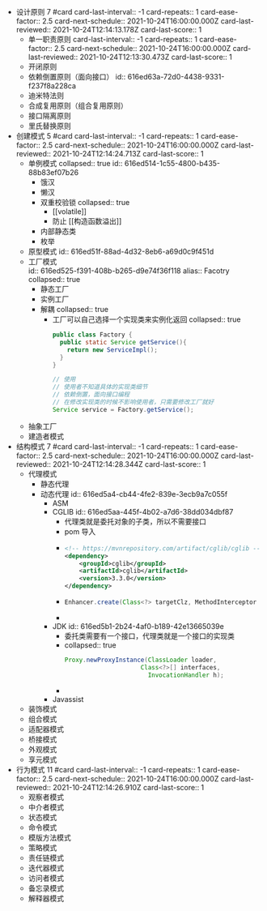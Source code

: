 - 设计原则 7 #card
  card-last-interval:: -1
  card-repeats:: 1
  card-ease-factor:: 2.5
  card-next-schedule:: 2021-10-24T16:00:00.000Z
  card-last-reviewed:: 2021-10-24T12:14:13.178Z
  card-last-score:: 1
	- 单一职责原则
	  card-last-interval:: -1
	  card-repeats:: 1
	  card-ease-factor:: 2.5
	  card-next-schedule:: 2021-10-24T16:00:00.000Z
	  card-last-reviewed:: 2021-10-24T12:13:30.473Z
	  card-last-score:: 1
	- 开闭原则
	- 依赖倒置原则（面向接口）
	  id:: 616ed63a-72d0-4438-9331-f237f8a228ca
	- 迪米特法则
	- 合成复用原则（组合复用原则）
	- 接口隔离原则
	- 里氏替换原则
- 创建模式 5 #card
  card-last-interval:: -1
  card-repeats:: 1
  card-ease-factor:: 2.5
  card-next-schedule:: 2021-10-24T16:00:00.000Z
  card-last-reviewed:: 2021-10-24T12:14:24.713Z
  card-last-score:: 1
	- 单例模式
	  collapsed:: true
	  id:: 616ed514-1c55-4800-b435-88b83ef07b26
		- 饿汉
		- 懒汉
		- 双重校验锁
		  collapsed:: true
			- [[volatile]]
			- 防止 [[构造函数溢出]]
		- 内部静态类
		- 枚举
	- 原型模式
	  id:: 616ed51f-88ad-4d32-8eb6-a69d0c9f451d
	- 工厂模式  
	  id:: 616ed525-f391-408b-b265-d9e74f36f118
	  alias:: Facotry
	  collapsed:: true
		- 静态工厂
		- 实例工厂
		- 解耦
		  collapsed:: true
			- 工厂可以自己选择一个实现类来实例化返回
			  collapsed:: true
			  ```java
			  public class Factory {
			    public static Service getService(){
			      return new ServiceImpl();
			    }
			  }
			  
			  // 使用
			  // 使用者不知道具体的实现类细节
			  // 依赖倒置，面向接口编程
			  // 在修改实现类的时候不影响使用者，只需要修改工厂就好
			  Service service = Factory.getService();
			  ```
	- 抽象工厂
	- 建造者模式
- 结构模式 7 #card
  card-last-interval:: -1
  card-repeats:: 1
  card-ease-factor:: 2.5
  card-next-schedule:: 2021-10-24T16:00:00.000Z
  card-last-reviewed:: 2021-10-24T12:14:28.344Z
  card-last-score:: 1
	- 代理模式
		- 静态代理
		- 动态代理
		  id:: 616ed5a4-cb44-4fe2-839e-3ecb9a7c055f
			- ASM
			- CGLIB
			  id:: 616ed5aa-445f-4b02-a7d6-38dd034dbf87
				- 代理类就是委托对象的子类，所以不需要接口
				- pom 导入
				- ```xml
				  <!-- https://mvnrepository.com/artifact/cglib/cglib -->
				  <dependency>
				      <groupId>cglib</groupId>
				      <artifactId>cglib</artifactId>
				      <version>3.3.0</version>
				  </dependency>
				  
				  ```
				- ```java
				  Enhancer.create(Class<?> targetClz, MethodInterceptor mi);
				  ```
				-
			- JDK
			  id:: 616ed5b1-2b24-4af0-b189-42e13665039e
				- 委托类需要有一个接口，代理类就是一个接口的实现类
				- collapsed:: true
				  ```java
				  Proxy.newProxyInstance(ClassLoader loader, 
				                   	   Class<?>[] interfaces,
				                         InvocationHandler h);
				  ```
				-
			- Javassist
	- 装饰模式
	- 组合模式
	- 适配器模式
	- 桥接模式
	- 外观模式
	- 享元模式
- 行为模式 11 #card
  card-last-interval:: -1
  card-repeats:: 1
  card-ease-factor:: 2.5
  card-next-schedule:: 2021-10-24T16:00:00.000Z
  card-last-reviewed:: 2021-10-24T12:14:26.910Z
  card-last-score:: 1
	- 观察者模式
	- 中介者模式
	- 状态模式
	- 命令模式
	- 模版方法模式
	- 策略模式
	- 责任链模式
	- 迭代器模式
	- 访问者模式
	- 备忘录模式
	- 解释器模式